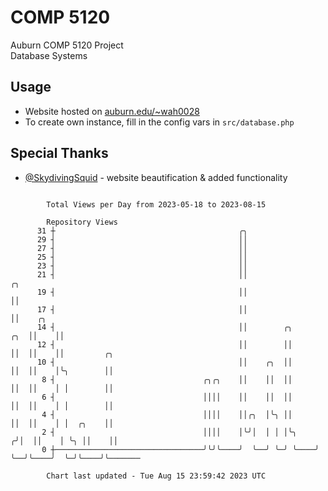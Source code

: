 # COMP 5120
Auburn COMP 5120 Project  
Database Systems

## Usage
- Website hosted on [auburn.edu/~wah0028](https://webhome.auburn.edu/~wah0028/)
- To create own instance, fill in the config vars in `src/database.php`

## Special Thanks
- [@SkydivingSquid](https://github.com/SkydivingSquid) - website beautification & added functionality

```

        Total Views per Day from 2023-05-18 to 2023-08-15

        Repository Views
      31 ┼                                         ╭╮
      29 ┤                                         ││
      27 ┤                                         ││
      25 ┤                                         ││
      23 ┤                                         ││
      21 ┤                                         ││                    ╭╮
      19 ┤                                         ││                    ││
      17 ┤                                         ││                    ││    ╭╮
      14 ┤                                         ││        ╭╮      ╭╮  ││    ││
      12 ┤                                         ││        ││      ││  ││    ││         ╭╮
      10 ┤                                         ││    ╭╮  ││      ││  ││    │╰╮        ││
       8 ┤                                 ╭╮╭╮    ││    ││  ││      ││  ││    │ │        ││
       6 ┤                                 ││││    ││    ││  ││      ││  ││    │ │        ││
       4 ┤                                 ││││    ││╭╮  │╰╮ ││      ││  ││    │ │  ╭╮    ││
       2 ┤                                 ││││    │╰╯│  │ │ │╰╮    ╭╯│  ││    │ ╰╮ ││    ││
       0 ┼─────────────────────────────────╯╰╯╰────╯  ╰──╯ ╰─╯ ╰────╯ ╰──╯╰────╯  ╰─╯╰────╯╰───────

        Chart last updated - Tue Aug 15 23:59:42 2023 UTC
        
```
